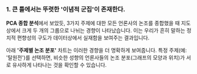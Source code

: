 ### 1. 큰 틀에서는 뚜렷한 '이념적 군집'이 존재한다.
**PCA 종합 분석**에서 보았듯, 3가지 주제에 대한 모든 언론사의 논조를 종합했을 때 지도상에서 크게 두 개의 그룹으로 나뉘는 경향이 나타났습니다. 이는 우리가 흔히 말하는 정치적 편향성의 구도가 데이터상에서 실재함을 보여주는 결과입니다.

아래 **'주제별 논조 분포'** 차트는 이러한 경향을 더 명확하게 보여줍니다. 특정 주제(예: '탈원전')를 선택하면, 비슷한 성향의 언론사들의 논조 분포(그래프의 모양과 위치)가 서로 유사하게 나타나는 것을 확인할 수 있습니다.